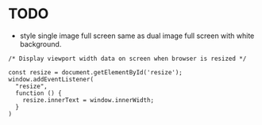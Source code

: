 # TODO

- style single image full screen same as dual image full screen with white background.

```
/* Display viewport width data on screen when browser is resized */ 
 
const resize = document.getElementById('resize');
window.addEventListener(
  "resize",
  function () {
    resize.innerText = window.innerWidth;
  }
)
```